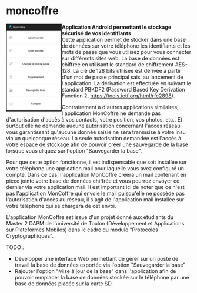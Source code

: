 # moncoffre
<img src="img/accueil.png" width="30%" align="left"> **Application Android permettant le stockage sécurisé de vos identifiants**<br>
Cette application permet de stocker dans une base de données sur votre téléphone les identifiants et les mots de passe que vous utilisez pour vous connecter sur différents sites web. La base de données est chiffrée en utilisant le standard de chiffrement
AES-128. La clé de 128 bits utilisée est dérivée à partir d'un mot de passe principal saisi au lancement de l'application. La 
dérivation est effectuée en suivant le standard PBKDF2 (Password Based Key Derivation Function 2, https://tools.ietf.org/html/rfc2898). 

Contrairement à d'autres applications similaires, l'application MonCoffre ne demande pas d'autorisation d'accès à vos contacts, votre position, vos photos, etc.. Et surtout elle ne demande aucune autorisation concernant l'accès réseau vous garantissant qu'aucune donnée saisie ne sera tranmsise à votre insu via un quelconque réseau. La seule autorisation demandée est l'accès à votre espace de stockage afin de pouvoir créer une sauvegarde de la base lorsque vous cliquez sur l'option "Sauvegarder la base". 

Pour que cette option fonctionne, il est indispensable que soit installée sur votre téléphone une appication mail pour laquelle vous avez configuré un compte. Dans ce cas, l'application MonCoffre crééra un mail contenant en pièce jointe votre base de données chiffrée et vous pourrez envoyer ce dernier via votre application mail. Il est important ici de noter que ce n'est pas l'application MonCoffre qui envoie le mail puisqu'elle ne possède pas l'autorisation d'accès au réseau, il s'agit de l'application mail installée sur votre téléphone qui se chargera de cet envoi.

L'application MonCoffre est issue d'un projet donné aux étudiants du Master 2 DAPM de l'université de Toulon (Développement et Applications sur Plateformes Mobiles) dans le cadre du module "Protocoles Cryptographiques".

TODO :

- Développer une interface Web permettant de gérer sur un poste de travail la base de données exportée via l'option "Sauvegarder la base"
- Rajouter l'option "Mise à jour de la base" dans l'application afin de pouvoir remplacer la base de données stockée sur le téléphone par une base de données placée sur la carte SD.

